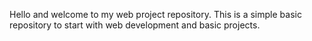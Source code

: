 Hello and welcome to my web project repository.
This is a simple basic repository to start with web development and basic projects.
